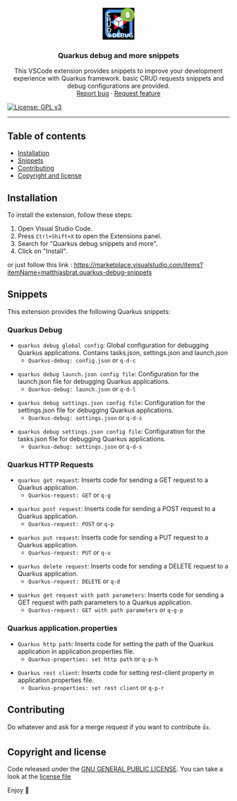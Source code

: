 <p align="center">
  <a href="https://marketplace.visualstudio.com/items?itemName=matthiasbrat.quarkus-debug-snippets">
    <img src="https://raw.githubusercontent.com/Matthiasbrat/quarkus-debug-and-more-snippets/main/logo.png" alt="logo" width=72 height=72>
  </a>

  <h3 align="center">Quarkus debug and more snippets</h3>

  <p align="center">
    This VSCode extension provides snippets to improve your development experience with Quarkus framework. basic CRUD requests snippets and debug configurations are provided.
    <br>
    <a href="https://github.com/Matthiasbrat/quarkus-debug-and-more-snippets/issues/new?template=bug.md">Report bug</a>
    ·
    <a href="https://github.com/Matthiasbrat/quarkus-debug-and-more-snippets/issues/new?template=feature.md&labels=feature">Request feature</a>
  </p>
</p>

[![License: GPL v3](https://img.shields.io/badge/License-GPLv3-blue.svg)](https://www.gnu.org/licenses/gpl-3.0)

<hr/>

## Table of contents

- [Installation](#installation)
- [Snippets](#snippets)
- [Contributing](#contributing)
- [Copyright and license](#copyright-and-license)


## Installation

To install the extension, follow these steps:

1. Open Visual Studio Code.
2. Press `Ctrl+Shift+X` to open the Extensions panel.
3. Search for "Quarkus debug snippets and more".
4. Click on "Install".

or just follow this link : https://marketplace.visualstudio.com/items?itemName=matthiasbrat.quarkus-debug-snippets

## Snippets

This extension provides the following Quarkus snippets:

### Quarkus Debug

- `quarkus debug global config`: Global configuration for debugging Quarkus applications. Contains tasks.json, settings.json and launch.json
    - `Quarkus-debug: config.json` or `q-d-c`
<p></p>

- `quarkus debug launch.json config file`: Configuration for the launch.json file for debugging Quarkus applications.
    - `Quarkus-debug: launch.json` or `q-d-l`
<p></p>

- `quarkus debug settings.json config file`: Configuration for the settings.json file for debugging Quarkus applications.
    - `Quarkus-debug: settings.json` or `q-d-s`
<p></p>

- `quarkus debug settings.json config file`: Configuration for the tasks.json file for debugging Quarkus applications.
    - `Quarkus-debug: settings.json` or `q-d-s`

### Quarkus HTTP Requests

- `quarkus get request`: Inserts code for sending a GET request to a Quarkus application.
    - `Quarkus-request: GET` or `q-g`
<p></p>

- `quarkus post request`: Inserts code for sending a POST request to a Quarkus application.
    - `Quarkus-request: POST` or `q-p`
<p></p>

- `quarkus put request`: Inserts code for sending a PUT request to a Quarkus application.
    - `Quarkus-request: PUT` or `q-u`
<p></p>

- `quarkus delete request`: Inserts code for sending a DELETE request to a Quarkus application.
    - `Quarkus-request: DELETE` or `q-d`
<p></p>

- `quarkus get request with path parameters`: Inserts code for sending a GET request with path parameters to a Quarkus application.
    - `Quarkus-request: GET with path parameters` or `q-g-p`

### Quarkus application.properties

- `Quarkus http path`: Inserts code for setting the path of the Quarkus application in application.properties file.
    - `Quarkus-properties: set http path` or `q-p-h`
<p></p>

- `Quarkus rest client`: Inserts code for setting rest-client property in application.properties file.
    - `Quarkus-properties: set rest client` or `q-p-r`
<p></p>

## Contributing

Do whatever and ask for a merge request if you want to contribute 👍.

## Copyright and license

Code released under the [GNU GENERAL PUBLIC LICENSE](https://www.gnu.org/licenses/gpl-3.0.en.html).
You can take a look at the [license file](https://github.com/Matthiasbrat/quarkus-debug-and-more-snippets/blob/main/LICENSE.md)

Enjoy 🐸